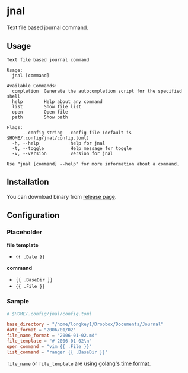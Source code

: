 # jnal

Text file based journal command.

## Usage

```
Text file based journal command

Usage:
  jnal [command]

Available Commands:
  completion  Generate the autocompletion script for the specified shell
  help        Help about any command
  list        Show file list
  open        Open file
  path        Show path

Flags:
      --config string   config file (default is $HOME/.config/jnal/config.toml)
  -h, --help            help for jnal
  -t, --toggle          Help message for toggle
  -v, --version         version for jnal

Use "jnal [command] --help" for more information about a command.
```

## Installation

You can download binary from [release page](https://github.com/longkey1/jnal/releases).

## Configuration

### Placeholder

**file template**

- `{{ .Date }}`

**command**
- `{{ .BaseDir }}`
- `{{ .File }}`

### Sample

```toml
# $HOME/.config/jnal/config.toml

base_directory = "/home/longkey1/Dropbox/Documents/Journal"
date_format = "2006/01/02"
file_name_format = "2006-01-02.md"
file_template = "# 2006-01-02\n"
open_command = "vim {{ .File }}"
list_command = "ranger {{ .BaseDir }}"
```

`file_name` or `file_template` are using [golang's time format](https://golang.org/src/time/format.go).
